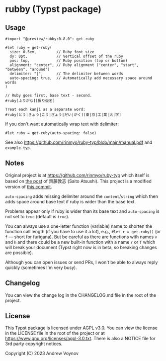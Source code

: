 # rubby (Typst package)

## Usage

```typst
#import "@preview/rubby:0.8.0": get-ruby

#let ruby = get-ruby(
  size: 0.5em,         // Ruby font size
  dy: 0pt,             // Vertical offset of the ruby
  pos: top,            // Ruby position (top or bottom)
  alignment: "center", // Ruby alignment ("center", "start", "between", "around")
  delimiter: "|",      // The delimiter between words
  auto-spacing: true,  // Automatically add necessary space around words
)

// Ruby goes first, base text - second.
#ruby[ふりがな][振り仮名]

Treat each kanji as a separate word:
#ruby[とう|きょう|こう|ぎょう|だい|がく][東|京|工|業|大|学]
```

If you don't want automatically wrap text with delimiter:

```typst
#let ruby = get-ruby(auto-spacing: false)
```

See also <https://github.com/rinmyo/ruby-typ/blob/main/manual.pdf> and `example.typ`.

## Notes

Original project is at <https://github.com/rinmyo/ruby-typ> which itself is
based on [the post](https://zenn.dev/saito_atsushi/articles/ff9490458570e1)
of 齊藤敦志 (Saito Atsushi). This project is a modified version of
[this commit](https://github.com/rinmyo/ruby-typ/commit/23ca86180757cf70f2b9f5851abb5ea5a3b4c6a1).

`auto-spacing` adds missing delimiter around the `content`/`string` which
then adds space around base text if ruby is wider than the base text.

Problems appear only if ruby is wider than its base text and `auto-spacing` is
not set to `true` (default is `true`).

You can always use a one-letter function (variable) name to shorten the
function call length (if you have to use it a lot), e.g., `#let r = get-ruby()`
(or `f` — short for furigana). But be careful as there are functions with names
`v` and `h` and there could be a new built-in function with a name `r` or `f`
which will break your document (Typst right now is in beta, so breaking changes
are possible).

Although you can open issues or send PRs, I won't be able to always reply
quickly (sometimes I'm very busy).

## Changelog

You can view the change log in the CHANGELOG.md file in the root of the project.

## License

This Typst package is licensed under AGPL v3.0. You can view the license in the
LICENSE file in the root of the project or at
<https://www.gnu.org/licenses/agpl-3.0.txt>. There is also a NOTICE file for
3rd party copyright notices.

Copyright (C) 2023  Andrew Voynov
